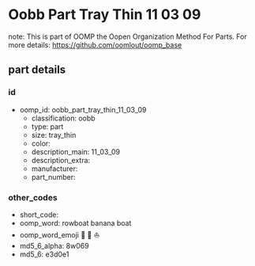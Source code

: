 # Oobb Part Tray Thin 11 03 09  

note: This is part of OOMP the Oopen Organization Method For Parts. For more details: https://github.com/oomlout/oomp_base

##  part details





### id
* oomp_id: oobb_part_tray_thin_11_03_09
  * classification: oobb
  * type: part
  * size: tray_thin
  * color: 
  * description_main: 11_03_09
  * description_extra: 
  * manufacturer: 
  * part_number: 

### other_codes
* short_code: 
* oomp_word: rowboat banana boat
* oomp_word_emoji :rowboat: :banana: :boat:
* md5_6_alpha: 8w069
* md5_6: e3d0e1